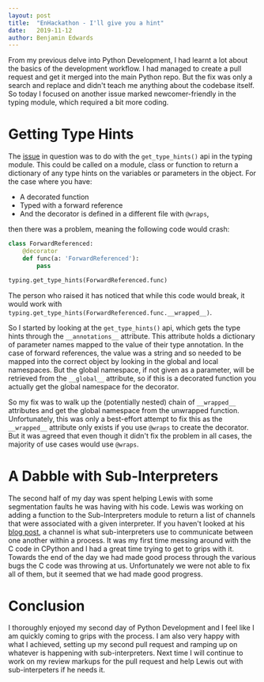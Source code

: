 ```yaml
---
layout: post
title:  "EnHackathon - I'll give you a hint"
date:   2019-11-12
author: Benjamin Edwards
---
```


From my previous delve into Python Development, I had learnt a lot about the basics of the development workflow. I had managed to create a pull request and get it merged into the main Python repo. But the fix was only a search and replace and didn't teach me anything about the codebase itself. So today I focused on another issue marked newcomer-friendly in the typing module, which required a bit more coding.


# Getting Type Hints

The [issue](https://bugs.python.org/issue37838) in question was to do with the `get_type_hints()` api in the typing module. This could be called on a module, class or function to return a dictionary of any type hints on the variables or parameters in the object. For the case where you have:
* A decorated function
* Typed with a forward reference
* And the decorator is defined in a different file with `@wraps`, 

then there was a problem, meaning the following code would crash:

~~~python
class ForwardReferenced:
    @decorator
    def func(a: 'ForwardReferenced'):
        pass

typing.get_type_hints(ForwardReferenced.func)
~~~

The person who raised it has noticed that while this code would break, it would work with `typing.get_type_hints(ForwardReferenced.func.__wrapped__)`. 

So I started by looking at the `get_type_hints()` api, which gets the type hints through the `__annotations__` attribute. This attribute holds a dictionary of parameter names mapped to the value of their type annotation. In the case of forward references, the value was a string and so needed to be mapped into the correct object by looking in the global and local namespaces. But the global namespace, if not given as a parameter, will be retrieved from the `__global__` attribute, so if this is a decorated function you actually get the global namespace for the decorator. 

So my fix was to walk up the (potentially nested) chain of `__wrapped__` attributes and get the global namespace from the unwrapped function. Unfortunately, this was only a best-effort attempt to fix this as the `__wrapped__` attribute only exists if you use `@wraps` to create the decorator. But it was agreed that even though it didn't fix the problem in all cases, the majority of use cases would use `@wraps`.


# A Dabble with Sub-Interpreters

The second half of my day was spent helping Lewis with some segmentation faults he was having with his code. Lewis was working on adding a function to the Sub-Interpreters module to return a list of channels that were associated with a given interpreter. If you haven't looked at his [blog post](LewisGaul.html), a channel is what sub-interpreters use to communicate between one another within a process. It was my first time messing around with the C code in CPython and I had a great time trying to get to grips with it. Towards the end of the day we had made good process through the various bugs the C code was throwing at us. Unfortunately we were not able to fix all of them, but it seemed that we had made good progress.


# Conclusion

I thoroughly enjoyed my second day of Python Development and I feel like I am quickly coming to grips with the process. I am also very happy with what I achieved, setting up my second pull request and ramping up on whatever is happening with sub-interpreters. Next time I will continue to work on my review markups for the pull request and help Lewis out with sub-interpeters if he needs it.